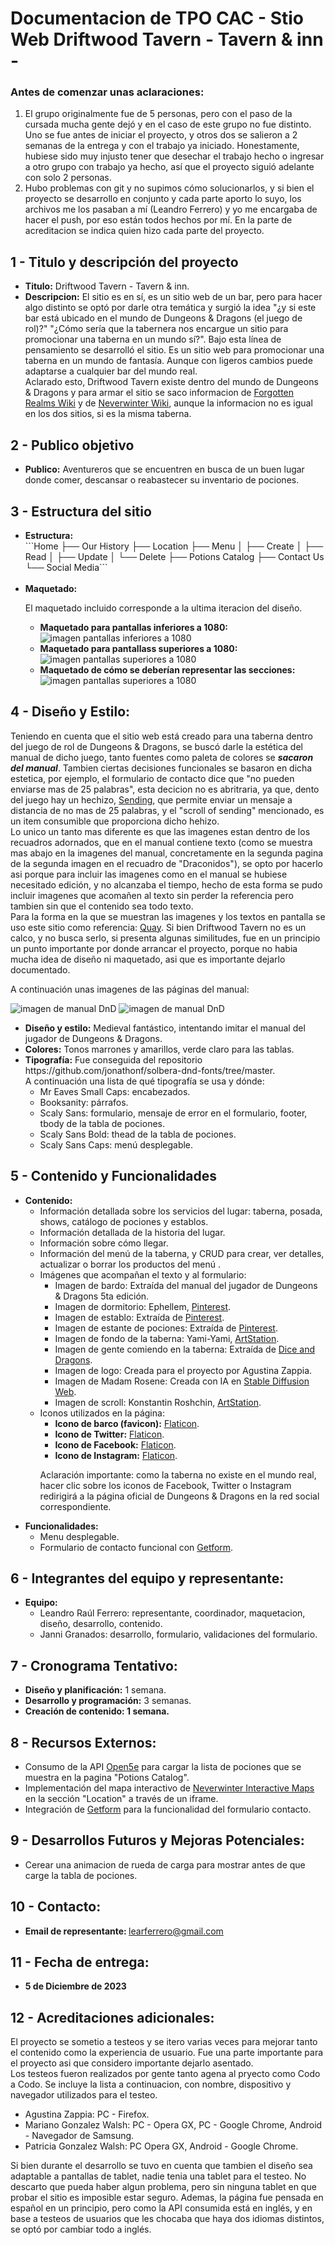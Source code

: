 <h1>Documentacion de TPO CAC - Stio Web Driftwood Tavern - Tavern & inn -</h1>

<h3>Antes de comenzar unas aclaraciones:</h3>
<ol>
  <li>
    El grupo originalmente fue de 5 personas, pero con el paso de la cursada mucha gente dejó y en el caso de este grupo no fue distinto. Uno se fue antes de iniciar el proyecto, y otros dos se salieron a 2 semanas de la entrega y con el trabajo ya iniciado. Honestamente, hubiese sido muy injusto tener que desechar el trabajo hecho o ingresar a otro grupo con trabajo ya hecho, así que el proyecto siguió adelante con solo 2 personas.
  </li>
  <li>
    Hubo problemas con git y no supimos cómo solucionarlos, y si bien el proyecto se desarrollo en conjunto y cada parte aporto lo suyo, los archivos me los pasaban a mí (Leandro Ferrero) y yo me encargaba de hacer el push, por eso están todos hechos por mí. En la parte de acreditacion se indica quien hizo cada parte del proyecto.
  </li>
</ol>

<h2>1 - Titulo y descripción del proyecto</h2>
<ul>
  <li>
    <b>Titulo:</b> Driftwood Tavern - Tavern & inn.
  </li>
  <li>
    <b>Descripcion:</b> El sitio es en sí, es un sitio web de un bar, pero para hacer algo distinto se optó por darle otra temática y surgió la idea "¿y si este bar       está ubicado en el mundo de Dungeons & Dragons (el juego de rol)?" "¿Cómo sería que la tabernera nos encargue un sitio para promocionar una taberna en un mundo        sí?". Bajo esta línea de pensamiento se desarrolló el sitio. Es un sitio web para promocionar una taberna en un mundo de fantasía. Aunque con ligeros cambios          puede adaptarse a cualquier bar del mundo real. </br>
    Aclarado esto, Driftwood Tavern existe dentro del mundo de Dungeons & Dragons y para armar el sitio se saco informacion  de
    <a href="https://forgottenrealms.fandom.com/wiki/Driftwood_Tavern">Forgotten Realms Wiki</a> y de <a     
    href="https://neverwinter.fandom.com/wiki/Driftwood_Tavern">Neverwinter Wiki</a>, aunque la informacion no es igual en los dos sitios, si es la misma taberna.  
  </li>
</ul>

<h2>2 - Publico objetivo</h2>
<ul>
  <li>
    <b>Publico:</b> Aventureros que se encuentren en busca de un buen lugar donde comer, descansar o reabastecer su inventario de pociones.
  </li>
</ul>

<h2>3 - Estructura del sitio</h2>
<ul>
  <li><b>Estructura:</b><br>
    ```Home
    ├── Our History
    ├── Location
    ├── Menu
    │   ├── Create
    │   ├── Read
    │   ├── Update
    │   └── Delete
    ├── Potions Catalog
    ├── Contact Us
    └── Social Media```
  </li>
  <br>
  <li><b>Maquetado:</b>
    <p> El maquetado incluido corresponde a la ultima iteracion del diseño.
    <ul>
      <li>
        <b>Maquetado para pantallas inferiores a 1080:</b>
        <img src="https://raw.githubusercontent.com/LeaFerrero/tpo-driftwood-tavern/main/layout/screen-inferior1080.png" alt="imagen pantallas                 inferiores a 1080">
      </li>
      <li>
        <b>Maquetado para pantallass superiores a 1080:</b>
        <img src="https://raw.githubusercontent.com/LeaFerrero/tpo-driftwood-tavern/main/layout/screen-superior1080.png" alt="imagen pantallas     
        superiores a 1080">
      </li>
      <li>
        <b>Maquetado de cómo se deberían representar las secciones:</b> 
        <img src="https://raw.githubusercontent.com/LeaFerrero/tpo-driftwood-tavern/main/layout/section.png" alt="imagen pantallas superiores a 1080">
      </li>
    </ul>
  </li>
</ul>

<h2>4 - Diseño y Estilo:</h2>
<p>
  Teniendo en cuenta que el sitio web está creado para una taberna dentro del juego de rol de Dungeons & Dragons, se buscó darle la estética del manual de dicho 
  juego, tanto fuentes como paleta de colores se <i><b>sacaron del manual</b></i>. Tambien ciertas decisiones funcionales se basaron en dicha estetica, por ejemplo,     el formulario de contacto dice que "no pueden enviarse mas de 25 palabras", esta decicion no es abritraria, ya que, dento del juego hay un hechizo, <a               
  href="https://roll20.net/compendium/dnd5e/Sending#content">Sending</a>, que permite enviar un mensaje a distancia de no mas de 25 palabras, y el "scroll of sending" 
  mencionado, es un item consumible que proporciona dicho hehizo.<br>
  Lo unico un tanto mas diferente es que las imagenes estan dentro de los recuadros adornados, que en el manual contiene texto (como se muestra mas abajo en la 
  imagenes del manual, concretamente en la segunda pagina de la segunda imagen en el recuadro de "Draconidos"), se opto por hacerlo asi porque para 
  incluir las imagenes como en el manual se hubiese necesitado edición, y no alcanzaba el tiempo, hecho de esta forma se pudo incluir imagenes que acomañen al texto     sin perder la referencia pero tambien sin que el contenido sea todo texto.<br>
  Para la forma en la que se muestran las imagenes y los textos en pantalla se uso este sitio como referencia: <a href="https://www.quay.com.au">Quay</a>. Si bien       Driftwood Tavern no es un calco, y no busca serlo, si presenta algunas similitudes, fue en un principio un punto importante por donde arrancar el proyecto, porque     no habia mucha idea de diseño ni maquetado, asi que es importante dejarlo documentado.
</p>

<p>A continuación unas imagenes de las páginas del manual:</p>
<img src="https://tothetablereviews.files.wordpress.com/2014/09/img_3155.jpg" alt="imagen de manual DnD">
<img src="https://lh3.googleusercontent.com/pw/ADCreHdjdbAj6ym2A6nPfR2QWtja0VIPc38EuSvYOkn7xWo9mOy_uSPLluW7MiFLcMxl_ovN5zm-saKh1tYiCrZnSjo0mU9g9d2W7obs6MqJ8yWwjtWFG9hb8sc2RwC6Mvg9p_ZJSrcR9hHhsalprd_P92ePYBBC5BT0AzuJrjj1uslsDsPKymNbY25CEMrqwEyz1JNeCJASN3DjO03pnyg9MofXp9nw_I7FdEkCgXNiIsfkZp_RqIoFYu6vau88zSG9jlWD5MlerfCD7snZZkP_4cTMcZq2gZew4jLZYFg6mJiAYr8Df6_8eHzrEhrXRNHqWMkbXf-FOvPNXKJO5nvaD_zyU5qMMUWUA7YWmvXIA99ETJZ-RCKQLehTDjJpRfFvTQDWZbLpd6sXmsT7dbZR2-Iu2c0ynEV5fhJ8g_FpRcplQnX0qLK30AycVt1o36veaJb1r7aHCWbweG7XTjG3CitE7J9siQXIHTY0Wz5aAqQCAfWOkOskExH-5zMmLbf4-oORuvZh1JZA7Zeq1mk66OaOcUmtq4pkgiyvNEHY4hQqJFKU7Oz67HGpB2Vl1BbIfwBySF7bihCLjI27rWIdrTADOUiywRU5GUWFmjX_9K96MqU0TX4WgYWB1ln5sSuOdTEBriPVyEW5ZKrI2tLjsmQkOWJ6wmFXl7f9bc_My0buo6i5MphKVda6nbnN9nE9Mk5CFpyaYdwq0Bxg-2cAhnE3zG0ti6-O40TkzfpX0enuXI4KwdarBw1KxNauCI5fjc9ncWdxg3KrjjhXs0n9cnuTSunf65NMdHDQf_6-TyF5V0OUGF57B8ULxCpD0w-YgCLxD9TPaPfYhGTwAp9dqRLnbQ0K98W92Qv7yCKwcmqxcvfzAhlTXdJlfjnAH1PP3ClzpFRYMShtcc3OJCFFQepytHYipiDi0z3JJf1t9ZPl9rhVNTUxBr8yeJtuk04xs8ZAeP3mOOAhruL9dsdvlF0NWFuC-w=w1343-h869-s-no?authuser=0" alt="imagen de manual DnD">
<br>

<ul>
  <li>
    <b>Diseño y estilo:</b> Medieval fantástico, intentando imitar el manual del jugador de Dungeons & Dragons.
  </li>
  <li>
    <b>Colores:</b> Tonos marrones y amarillos, verde claro para las tablas.
  </li>
  <li><b>Tipografía:</b> Fue conseguida del repositorio https://github.com/jonathonf/solbera-dnd-fonts/tree/master.</br> 
  A continuación una lista de qué tipografía se usa y dónde:
    <ul>
      <li>Mr Eaves Small Caps: encabezados.</li>
      <li>Booksanity: párrafos.</li>
      <li>Scaly Sans: formulario, mensaje de error en el formulario, footer, tbody de la tabla de pociones.</li>
      <li>Scaly Sans Bold: thead de la tabla de pociones.</li>
      <li>Scaly Sans Caps: menú desplegable.</li>
    </ul>
  </li>
</ul>

<h2>5 - Contenido y Funcionalidades</h2>
<ul>
  <li>
    <b>Contenido:</b>
    <ul>
      <li>Información detallada sobre los servicios del lugar: taberna, posada, shows, catálogo de pociones y establos.</li>
      <li>Información detallada de la historia del lugar.</li>
      <li>Información sobre cómo llegar.</li>
      <li>Información del menú de la taberna, y CRUD para crear, ver detalles, actualizar o borrar los productos del menú .</li>
      <li>Imágenes que acompañan el texto y al formulario:
        <ul>
          <li>Imagen de bardo: Extraída del manual del jugador de Dungeons & Dragons 5ta edición.</li>
          <li>Imagen de dormitorio: Ephellem, <a href="https://ar.pinterest.com/ephellem/">Pinterest</a>.</li>
          <li>Imagen de establo: Extraída de <a href="https://ar.pinterest.com/pin/857654322810939138/">Pinterest</a>.</li>
          <li>Imagen de estante de pociones: Extraída de <a href="https://www.pinterest.es/pin/21814379439074113/">Pinterest</a>.</li>
          <li>Imagen de fondo de la taberna: Yami-Yami, <a href="https://www.artstation.com/artwork/QXW90d">ArtStation</a>.</li>
          <li>Imagen de gente comiendo en la taberna: Extraída de <a href="https://www.diceanddragons.com/post/a-feast-for-adventurers-the-100-                   
          fantastical-foods-you-can-order-from-a-tavern">Dice and Dragons</a>.</li>
          <li>Imagen de logo: Creada para el proyecto por Agustina Zappia.</li>
          <li>Imagen de Madam Rosene: Creada con IA en <a href="https://stablediffusionweb.com">Stable Diffusion Web</a>.</li>
          <li>Imagen de scroll: Konstantin Roshchin, <a href="https://www.artstation.com/artwork/VxvLR">ArtStation</a>.</li>
        </ul>
      </li>
      <li>Iconos utilizados en la página:
        <ul>
          <li><b>Icono de barco (favicon):</b> <a href="https://www.flaticon.es/icono-gratis/galeon_210587">Flaticon</a>.</li>
          <li><b>Icono de Twitter:</b> <a href="https://www.flaticon.es/icono-gratis/gorjeo_1384049">Flaticon</a>.</li>
          <li><b>Icono de Facebook:</b> <a href="https://www.flaticon.es/icono-gratis/facebook_1384021?                                      
          related_id=1384005&origin=search">Flaticon</a>.</li>
          <li><b>Icono de Instagram:</b> <a href="https://www.flaticon.es/icono-gratis/instagram_1384047?related_id=1384015&origin=search">Flaticon</a>.</li>
        </ul>
        <p>
          Aclaración importante: como la taberna no existe en el mundo real, hacer clic sobre los iconos de Facebook, Twitter o Instagram redirigirá a la página oficial de Dungeons & Dragons en la red social                correspondiente.
        </p>
      </li>
    </ul>
  </li>
  <li>
     <b>Funcionalidades:</b>
    <ul>
      <li>Menu desplegable.</li>
      <li>Formulario de contacto funcional con <a href="https://getform.io">Getform</a>.</li>
    </ul>  
  </li>
</ul>

<h2>6 - Integrantes del equipo y representante:</h2>
<ul>
  <li><b>Equipo:</b> 
    <ul>
      <li>Leandro Raúl Ferrero: representante, coordinador, maquetacion, diseño, desarrollo, contenido.</li>
      <li>Janni Granados: desarrollo, formulario, validaciones del formulario.</li>
    </ul>
  </li>
</ul>

<h2>7 - Cronograma Tentativo:</h2>
<ul>
  <li><b>Diseño y planificación:</b> 1 semana.</li>
  <li><b>Desarrollo y programación:</b> 3 semanas.</li>
  <li><b>Creación de contenido: 1 semana.</b></li>
</ul>

<h2>8 - Recursos Externos:</h2>
<ul>
  <li>Consumo de la API <a href="https://open5e.com">Open5e</a> para cargar la lista de pociones que se muestra en la pagina "Potions Catalog".</li>
  <li>Implementación del mapa interactivo de <a href="https://neverwinteractive.com">Neverwinter Interactive Maps</a> en la sección "Location" a través de un iframe.    </li>
  <li>Integración de <a href="https://getform.io">Getform</a> para la funcionalidad del formulario contacto.</li>
</ul>

<h2>9 - Desarrollos Futuros y Mejoras Potenciales:</h2>
<ul>
  <li>Cerear una animacion de rueda de carga para mostrar antes de que carge la tabla de pociones.</li>
</ul>

<h2>10 - Contacto:</h2>
<ul>
  <li><b>Email de representante: </b><a href="mailto:learferrero@gmail.com" target="_blank" rel="noopener noreferrer                                    nofollow">learferrero@gmail.com</a></li>
</ul>

<h2>11 - Fecha de entrega:</h2>
<ul>
  <li><b>5 de Diciembre de 2023</b></li>
</ul>

<h2>12 - Acreditaciones adicionales:</h2>
<p>
  El proyecto se sometio a testeos y se itero varias veces para mejorar tanto el contenido como la experiencia de usuario. Fue una parte importante para el proyecto asi que considero importante dejarlo asentado.<br>
  Los testeos fueron realizados por gente tanto agena al pryecto como Codo a Codo. Se incluye la lista a continuacion, con nombre, 
  dispositivo y navegador utilizados para el testeo.
</p>
<ul>
  <li>Agustina Zappia: PC - Firefox.
  <li>Mariano Gonzalez Walsh: PC - Opera GX, PC - Google Chrome, Android - Navegador de Samsung.</li>
  <li>Patricia Gonzalez Walsh: PC Opera GX, Android - Google Chrome.</li>
</ul>

<p>
  Si bien durante el desarrollo se tuvo en cuenta que tambien el diseño sea adaptable a pantallas de tablet, nadie tenia una tablet para el testeo. No descarto   que    pueda haber algun problema, pero sin ninguna tablet en que probar el sitio es imposible estar seguro.
  Ademas, la página fue pensada en español en un principio, pero como la API consumida está en inglés, y en base a testeos de usuarios que les chocaba que haya dos      idiomas distintos, se optó por cambiar todo a inglés.
</p>
